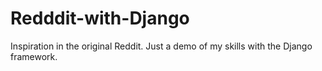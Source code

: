 # Redddit-with-Django
Inspiration in the original Reddit. Just a demo of my skills with the Django framework.

